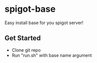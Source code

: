# spigot-base
Easy install base for you spigot server!

## Get Started

+ Clone git repo
+ Run "run.sh" with base name argument
